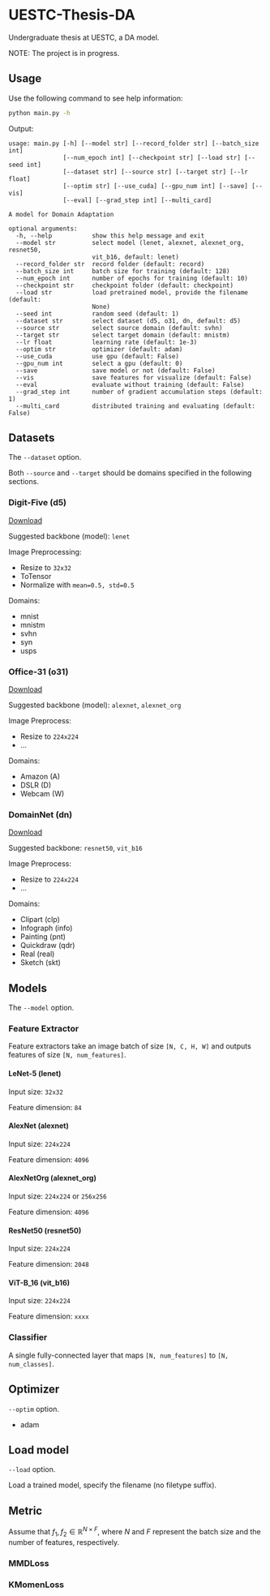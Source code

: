 # UESTC-Thesis-DA

Undergraduate thesis at UESTC, a DA model.

NOTE: The project is in progress.

## Usage

Use the following command to see help information:

```bash
python main.py -h
```

Output:

```plain
usage: main.py [-h] [--model str] [--record_folder str] [--batch_size int]
               [--num_epoch int] [--checkpoint str] [--load str] [--seed int]
               [--dataset str] [--source str] [--target str] [--lr float]
               [--optim str] [--use_cuda] [--gpu_num int] [--save] [--vis]
               [--eval] [--grad_step int] [--multi_card]

A model for Domain Adaptation

optional arguments:
  -h, --help           show this help message and exit
  --model str          select model (lenet, alexnet, alexnet_org, resnet50,
                       vit_b16, default: lenet)
  --record_folder str  record folder (default: record)
  --batch_size int     batch size for training (default: 128)
  --num_epoch int      number of epochs for training (default: 10)
  --checkpoint str     checkpoint folder (default: checkpoint)
  --load str           load pretrained model, provide the filename (default:
                       None)
  --seed int           random seed (default: 1)
  --dataset str        select dataset (d5, o31, dn, default: d5)
  --source str         select source domain (default: svhn)
  --target str         select target domain (default: mnistm)
  --lr float           learning rate (default: 1e-3)
  --optim str          optimizer (default: adam)
  --use_cuda           use gpu (default: False)
  --gpu_num int        select a gpu (default: 0)
  --save               save model or not (default: False)
  --vis                save features for visualize (default: False)
  --eval               evaluate without training (default: False)
  --grad_step int      number of gradient accumulation steps (default: 1)
  --multi_card         distributed training and evaluating (default: False)
```

## Datasets

The `--dataset` option.

Both `--source` and `--target` should be domains specified in the following sections.

### Digit-Five (d5)

[Download](https://github.com/VisionLearningGroup/VisionLearningGroup.github.io/tree/master/M3SDA/code_MSDA_digit#digit-five-download)

Suggested backbone (model): `lenet`

Image Preprocessing:

- Resize to `32x32`
- ToTensor
- Normalize with `mean=0.5, std=0.5`

Domains:

- mnist
- mnistm
- svhn
- syn
- usps

### Office-31 (o31)

[Download](https://faculty.cc.gatech.edu/~judy/domainadapt/#datasets_code)

Suggested backbone (model): `alexnet`, `alexnet_org`

Image Preprocess:

- Resize to `224x224`
- ...

Domains:

- Amazon (A)
- DSLR (D)
- Webcam (W)

### DomainNet (dn)

[Download](https://ai.bu.edu/M3SDA/#dataset)

Suggested backbone: `resnet50`, `vit_b16`

Image Preprocess:

- Resize to `224x224`
- ...

Domains:

- Clipart (clp)
- Infograph (info)
- Painting (pnt)
- Quickdraw (qdr)
- Real (real)
- Sketch (skt)

## Models

The `--model` option.

### Feature Extractor

Feature extractors take an image batch of size `[N, C, H, W]` and outputs features of size `[N, num_features]`.

#### LeNet-5 (lenet)

Input size: `32x32`

Feature dimension: `84`

#### AlexNet (alexnet)

Input size: `224x224`

Feature dimension: `4096`

#### AlexNetOrg (alexnet_org)

Input size: `224x224` or `256x256`

Feature dimension: `4096`

#### ResNet50 (resnet50)

Input size: `224x224`

Feature dimension: `2048`

#### ViT-B_16 (vit_b16)

Input size: `224x224`

Feature dimension: `xxxx`

### Classifier

A single fully-connected layer that maps `[N, num_features]` to `[N, num_classes]`.

## Optimizer

`--optim` option.

- adam

## Load model

`--load` option.

Load a trained model, specify the filename (no filetype suffix).

## Metric

Assume that $f_1, f_2 \in \mathbb{R}^{N \times F}$, where $N$ and $F$ represent the batch size and the number of features, respectively.

### MMDLoss

### KMomenLoss

